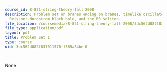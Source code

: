 ```yaml
---
course_id: 8-821-string-theory-fall-2008
description: Problem set on branes ending on branes, timelike oscillators, the extremal
  Reissner-Nordstrom black hole, and the RR soliton.
file_location: /coursemedia/8-821-string-theory-fall-2008/3dc562d082f837011570ff565a84bef0_pset01.pdf
file_type: application/pdf
layout: pdf
title: Problem Set 1
type: course
uid: 3dc562d082f837011570ff565a84bef0

---
```

None